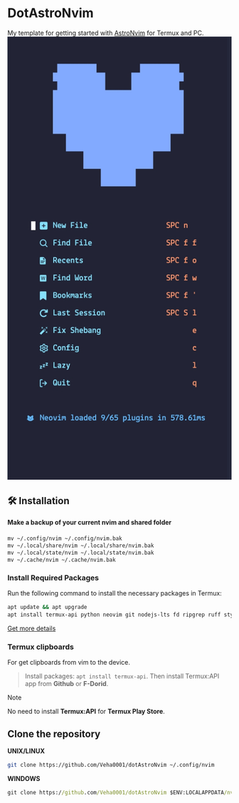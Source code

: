 # DotAstroNvim

<!--**NOTE:** This is for AstroNvim v4+-->

My template for getting started with [AstroNvim](https://github.com/AstroNvim/AstroNvim) for Termux and PC. 
![Previews](preview.jpg)
## 🛠️ Installation

#### Make a backup of your current nvim and shared folder

```shell
mv ~/.config/nvim ~/.config/nvim.bak
mv ~/.local/share/nvim ~/.local/share/nvim.bak
mv ~/.local/state/nvim ~/.local/state/nvim.bak
mv ~/.cache/nvim ~/.cache/nvim.bak
```

### Install Required Packages 

Run the following command to install the necessary packages in Termux:

```bash
apt update && apt upgrade
apt install termux-api python neovim git nodejs-lts fd ripgrep ruff stylua luarocks lua-language-server yarn fzf clang termux-tools lazygit
```

[Get more details](https://docs.astronvim.com/)
 
### Termux clipboards

For get clipboards from vim to the device.

> Install packages: `apt install termux-api`.
> Then install Termux:API app from **Github** or **F-Dorid**.

> [!NOTE]
> No need to install **Termux:API** for **Termux Play Store**.

## Clone the repository
**UNIX/LINUX**
```bash
git clone https://github.com/Veha0001/dotAstroNvim ~/.config/nvim
```
**WINDOWS**
```cmd
git clone https://github.com/Veha0001/dotAstroNvim $ENV:LOCALAPPDATA/nvim
```
